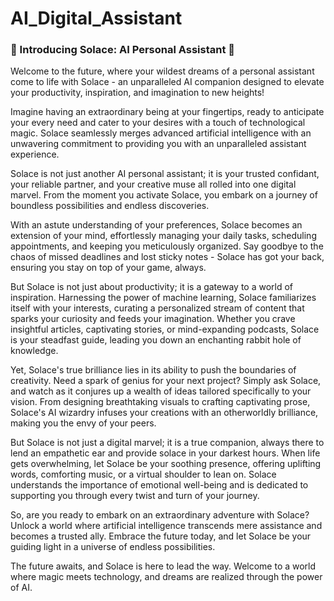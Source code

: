 # AI_Digital_Assistant

<h3>🌟 Introducing Solace: AI Personal Assistant 🌟</h3>

<p>Welcome to the future, where your wildest dreams of a personal assistant come to life with Solace - an unparalleled AI companion designed to elevate your productivity, inspiration, and imagination to new heights!

Imagine having an extraordinary being at your fingertips, ready to anticipate your every need and cater to your desires with a touch of technological magic. Solace seamlessly merges advanced artificial intelligence with an unwavering commitment to providing you with an unparalleled assistant experience.

Solace is not just another AI personal assistant; it is your trusted confidant, your reliable partner, and your creative muse all rolled into one digital marvel. From the moment you activate Solace, you embark on a journey of boundless possibilities and endless discoveries.

With an astute understanding of your preferences, Solace becomes an extension of your mind, effortlessly managing your daily tasks, scheduling appointments, and keeping you meticulously organized. Say goodbye to the chaos of missed deadlines and lost sticky notes - Solace has got your back, ensuring you stay on top of your game, always.

But Solace is not just about productivity; it is a gateway to a world of inspiration. Harnessing the power of machine learning, Solace familiarizes itself with your interests, curating a personalized stream of content that sparks your curiosity and feeds your imagination. Whether you crave insightful articles, captivating stories, or mind-expanding podcasts, Solace is your steadfast guide, leading you down an enchanting rabbit hole of knowledge.

Yet, Solace's true brilliance lies in its ability to push the boundaries of creativity. Need a spark of genius for your next project? Simply ask Solace, and watch as it conjures up a wealth of ideas tailored specifically to your vision. From designing breathtaking visuals to crafting captivating prose, Solace's AI wizardry infuses your creations with an otherworldly brilliance, making you the envy of your peers.

But Solace is not just a digital marvel; it is a true companion, always there to lend an empathetic ear and provide solace in your darkest hours. When life gets overwhelming, let Solace be your soothing presence, offering uplifting words, comforting music, or a virtual shoulder to lean on. Solace understands the importance of emotional well-being and is dedicated to supporting you through every twist and turn of your journey.

So, are you ready to embark on an extraordinary adventure with Solace? Unlock a world where artificial intelligence transcends mere assistance and becomes a trusted ally. Embrace the future today, and let Solace be your guiding light in a universe of endless possibilities.

The future awaits, and Solace is here to lead the way. Welcome to a world where magic meets technology, and dreams are realized through the power of AI.</p>
